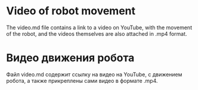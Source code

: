 
Video of robot movement
====

 The video.md file contains a link to a video on YouTube, with the movement of the robot, and the videos themselves are also attached in .mp4 format.

Видео движения робота
====

 Файл video.md содержит ссылку на видео на YouTube, с движением робота, а также прикреплены сами видео в формате .mp4.
